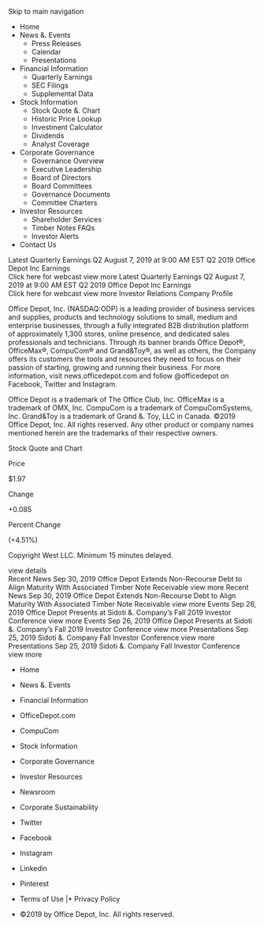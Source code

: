 Skip to main navigation

*   Home
*   News &. Events
    *   Press Releases
    *   Calendar
    *   Presentations
*   Financial Information
    *   Quarterly Earnings
    *   SEC Filings
    *   Supplemental Data
*   Stock Information
    *   Stock Quote &. Chart
    *   Historic Price Lookup
    *   Investment Calculator
    *   Dividends
    *   Analyst Coverage
*   Corporate Governance
    *   Governance Overview
    *   Executive Leadership
    *   Board of Directors
    *   Board Committees
    *   Governance Documents
    *   Committee Charters
*   Investor Resources
    *   Shareholder Services
    *   Timber Notes FAQs
    *   Investor Alerts
*   Contact Us

Latest Quarterly Earnings Q2 August 7, 2019 at 9:00 AM EST Q2 2019 Office Depot Inc Earnings  
Click here for webcast view more Latest Quarterly Earnings Q2 August 7, 2019 at 9:00 AM EST Q2 2019 Office Depot Inc Earnings  
Click here for webcast view more Investor Relations Company Profile

Office Depot, Inc. (NASDAQ:ODP) is a leading provider of business services and supplies, products and technology solutions to small, medium and enterprise businesses, through a fully integrated B2B distribution platform of approximately 1,300 stores, online presence, and dedicated sales professionals and technicians. Through its banner brands Office Depot®, OfficeMax®, CompuCom® and Grand&Toy®, as well as others, the Company offers its customers the tools and resources they need to focus on their passion of starting, growing and running their business. For more information, visit news.officedepot.com and follow @officedepot on Facebook, Twitter and Instagram.

Office Depot is a trademark of The Office Club, Inc. OfficeMax is a trademark of OMX, Inc. CompuCom is a trademark of CompuComSystems, Inc. Grand&Toy is a trademark of Grand &. Toy, LLC in Canada. ©2019 Office Depot, Inc. All rights reserved. Any other product or company names mentioned herein are the trademarks of their respective owners.

Stock Quote and Chart

Price

$1.97

Change

+0.085

Percent Change

(+4.51%)

Copyright West LLC. Minimum 15 minutes delayed.

view details  
Recent News Sep 30, 2019 Office Depot Extends Non-Recourse Debt to Align Maturity With Associated Timber Note Receivable view more Recent News Sep 30, 2019 Office Depot Extends Non-Recourse Debt to Align Maturity With Associated Timber Note Receivable view more Events Sep 26, 2019 Office Depot Presents at Sidoti &. Company’s Fall 2019 Investor Conference view more Events Sep 26, 2019 Office Depot Presents at Sidoti &. Company’s Fall 2019 Investor Conference view more Presentations Sep 25, 2019 Sidoti &. Company Fall Investor Conference view more Presentations Sep 25, 2019 Sidoti &. Company Fall Investor Conference view more

*   Home
*   News &. Events
*   Financial Information
*   OfficeDepot.com
*   CompuCom

*   Stock Information
*   Corporate Governance
*   Investor Resources
*   Newsroom
*   Corporate Sustainability

*   Twitter
*   Facebook
*   Instagram
*   Linkedin
*   Pinterest

*   Terms of Use
|*   Privacy Policy

*   ©2019 by Office Depot, Inc. All rights reserved.